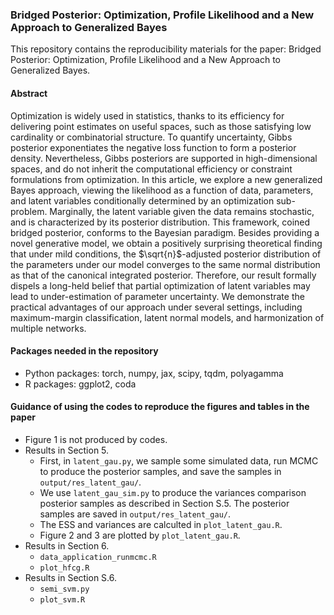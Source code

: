 ### Bridged Posterior: Optimization, Profile Likelihood and a New Approach to Generalized Bayes

This repository contains the reproducibility materials for the paper: Bridged Posterior: Optimization, Profile Likelihood and a New Approach to Generalized Bayes.

#### Abstract

Optimization is widely used in statistics, thanks to its efficiency for delivering point estimates on useful spaces, such as those satisfying low cardinality or combinatorial structure. To quantify uncertainty, Gibbs posterior exponentiates the negative loss function to form a posterior density. Nevertheless, Gibbs posteriors are supported in high-dimensional spaces, and do not inherit the computational efficiency or constraint formulations from optimization. In this article, we explore a new generalized Bayes approach, viewing the likelihood as a function of data, parameters, and latent variables conditionally determined by an optimization sub-problem. Marginally, the latent variable given the data remains stochastic, and is characterized by its posterior distribution. This framework, coined bridged posterior, conforms to the Bayesian paradigm. Besides providing a novel generative model, we obtain a positively surprising theoretical finding that under mild conditions, the $\sqrt{n}$-adjusted posterior distribution of the parameters under our model converges to the same normal distribution as that of the canonical integrated posterior. Therefore, our result formally dispels a long-held belief that partial optimization of latent variables may lead to under-estimation of parameter uncertainty. We demonstrate the practical advantages of our approach under several settings, including maximum-margin classification, latent normal models, and harmonization of multiple networks.

#### Packages needed in the repository

- Python packages: torch, numpy, jax, scipy, tqdm, polyagamma
- R packages: ggplot2, coda

#### Guidance of using the codes to reproduce the figures and tables in the paper

- Figure 1 is not produced by codes.
- Results in Section 5.
    - First, in `latent_gau.py`, we sample some simulated data, run MCMC to produce the posterior samples, and save the samples in `output/res_latent_gau/`.
    - We use `latent_gau_sim.py` to produce the variances comparison posterior samples as described in Section S.5. The posterior samples are saved in `output/res_latent_gau/`.
    - The ESS and variances are calculted in `plot_latent_gau.R`.
    - Figure 2 and 3 are plotted by `plot_latent_gau.R`.
- Results in Section 6.
    - `data_application_runmcmc.R` 
    - `plot_hfcg.R`
- Results in Section S.6.
    - `semi_svm.py`
    - `plot_svm.R`